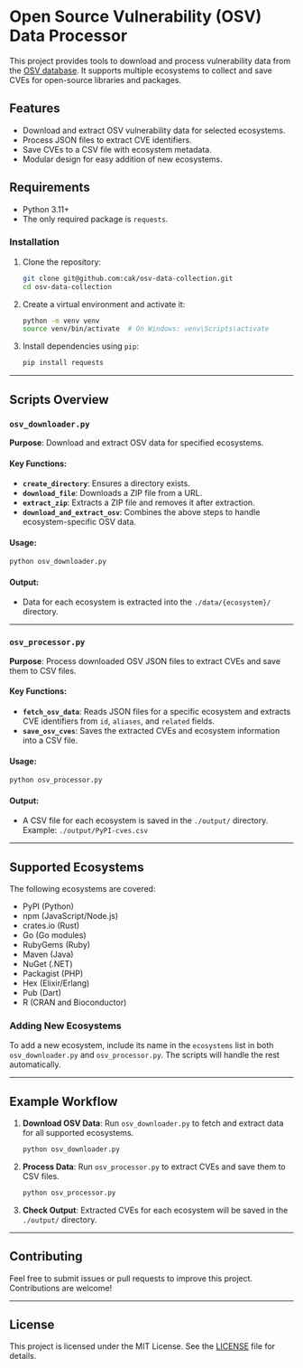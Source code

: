 # Open Source Vulnerability (OSV) Data Processor

This project provides tools to download and process vulnerability data from the [OSV database](https://osv.dev/). It supports multiple ecosystems to collect and save CVEs for open-source libraries and packages.

## Features

- Download and extract OSV vulnerability data for selected ecosystems.
- Process JSON files to extract CVE identifiers.
- Save CVEs to a CSV file with ecosystem metadata.
- Modular design for easy addition of new ecosystems.

## Requirements

- Python 3.11+
- The only required package is `requests`.

### Installation

1. Clone the repository:
   ```bash
   git clone git@github.com:cak/osv-data-collection.git
   cd osv-data-collection
   ```

2. Create a virtual environment and activate it:
   ```bash
   python -m venv venv
   source venv/bin/activate  # On Windows: venv\Scripts\activate
   ```

3. Install dependencies using `pip`:
   ```bash
   pip install requests
   ```
   
---

## Scripts Overview

### `osv_downloader.py`

**Purpose**: Download and extract OSV data for specified ecosystems.

#### Key Functions:
- **`create_directory`**: Ensures a directory exists.
- **`download_file`**: Downloads a ZIP file from a URL.
- **`extract_zip`**: Extracts a ZIP file and removes it after extraction.
- **`download_and_extract_osv`**: Combines the above steps to handle ecosystem-specific OSV data.

#### Usage:
```bash
python osv_downloader.py
```

#### Output:
- Data for each ecosystem is extracted into the `./data/{ecosystem}/` directory.

---

### `osv_processor.py`

**Purpose**: Process downloaded OSV JSON files to extract CVEs and save them to CSV files.

#### Key Functions:
- **`fetch_osv_data`**: Reads JSON files for a specific ecosystem and extracts CVE identifiers from `id`, `aliases`, and `related` fields.
- **`save_osv_cves`**: Saves the extracted CVEs and ecosystem information into a CSV file.

#### Usage:
```bash
python osv_processor.py
```

#### Output:
- A CSV file for each ecosystem is saved in the `./output/` directory. Example: `./output/PyPI-cves.csv`

---

## Supported Ecosystems

The following ecosystems are covered:
- PyPI (Python)
- npm (JavaScript/Node.js)
- crates.io (Rust)
- Go (Go modules)
- RubyGems (Ruby)
- Maven (Java)
- NuGet (.NET)
- Packagist (PHP)
- Hex (Elixir/Erlang)
- Pub (Dart)
- R (CRAN and Bioconductor)

### Adding New Ecosystems
To add a new ecosystem, include its name in the `ecosystems` list in both `osv_downloader.py` and `osv_processor.py`. The scripts will handle the rest automatically.

---

## Example Workflow

1. **Download OSV Data**:
   Run `osv_downloader.py` to fetch and extract data for all supported ecosystems.
   ```bash
   python osv_downloader.py
   ```

2. **Process Data**:
   Run `osv_processor.py` to extract CVEs and save them to CSV files.
   ```bash
   python osv_processor.py
   ```

3. **Check Output**:
   Extracted CVEs for each ecosystem will be saved in the `./output/` directory.

---

## Contributing

Feel free to submit issues or pull requests to improve this project. Contributions are welcome!

---

## License

This project is licensed under the MIT License. See the [LICENSE](LICENSE) file for details.

